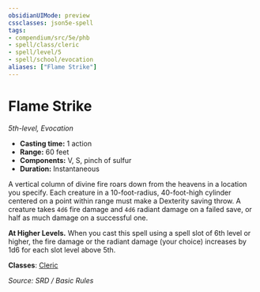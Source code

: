 ```yaml
---
obsidianUIMode: preview
cssclasses: json5e-spell
tags:
- compendium/src/5e/phb
- spell/class/cleric
- spell/level/5
- spell/school/evocation
aliases: ["Flame Strike"]
---
```

# Flame Strike
*5th-level, Evocation*  

- **Casting time:** 1 action
- **Range:** 60 feet
- **Components:** V, S, pinch of sulfur
- **Duration:** Instantaneous

A vertical column of divine fire roars down from the heavens in a location you specify. Each creature in a 10-foot-radius, 40-foot-high cylinder centered on a point within range must make a Dexterity saving throw. A creature takes `4d6` fire damage and `4d6` radiant damage on a failed save, or half as much damage on a successful one.

**At Higher Levels.** When you cast this spell using a spell slot of 6th level or higher, the fire damage or the radiant damage (your choice) increases by 1d6 for each slot level above 5th.

**Classes**: [Cleric](compendium/classes/cleric.md)

*Source: SRD / Basic Rules*